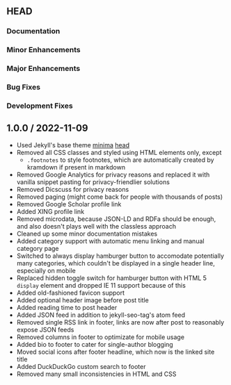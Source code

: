 ## HEAD

### Documentation


### Minor Enhancements


### Major Enhancements


### Bug Fixes


### Development Fixes


## 1.0.0 / 2022-11-09

  * Used Jekyll's base theme [minima](https://github.com/jekyll/minima) [head](https://github.com/jekyll/minima/commit/41b97699af658128fa9983e5312ca5516641f335)
  * Removed all CSS classes and styled using HTML elements only, except
    * `.footnotes` to style footnotes, which are automatically created by kramdown if present in markdown
  * Removed Google Analytics for privacy reasons and replaced it with vanilla snippet pasting for privacy-friendlier solutions
  * Removed Dicscuss for privacy reasons
  * Removed paging (might come back for people with thousands of posts)
  * Removed Google Scholar profile link
  * Added XING profile link
  * Removed microdata, because JSON-LD and RDFa should be enough, and also doesn't plays well with the classless approach
  * Cleaned up some minor documentation mistakes
  * Added category support with automatic menu linking and manual category page
  * Switched to always display hamburger button to accomodate potentially many categories, which couldn't be displayed in a single header line, especially on mobile
  * Replaced hidden toggle switch for hamburger button with HTML 5 `display` element and dropped IE 11 support because of this
  * Added old-fashioned favicon support
  * Added optional header image before post title
  * Added reading time to post header
  * Added JSON feed in addition to jekyll-seo-tag's atom feed
  * Removed single RSS link in footer, links are now after post to reasonably expose JSON feeds
  * Removed columns in footer to optimizate for mobile usage
  * Added bio to footer to cater for single-author blogging
  * Moved social icons after footer headline, which now is the linked site title
  * Added DuckDuckGo custom search to footer
  * Removed many small inconsistencies in HTML and CSS
